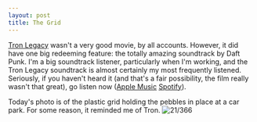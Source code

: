 ```yaml
---
layout: post
title: The Grid
---
```

[Tron Legacy](http://www.imdb.com/title/tt1104001/) wasn't a very good movie, by all accounts. However, it did have one big redeeming feature: the totally amazing soundtrack by Daft Punk. I'm a big soundtrack listener, particularly when I'm working, and the Tron Legacy soundtrack is almost certainly my most frequently listened. Seriously, if you haven't heard it (and that's a fair possibility, the film really wasn't that great), go listen now ([Apple Music](https://itunes.apple.com/gb/album/tron-legacy-original-motion/id715635668?uo=4&at=1000l8mx) [Spotify](https://open.spotify.com/album/2GC8kfyiyPjyheUUWyEY8F)).
<!--break-->

Today's photo is of the plastic grid holding the pebbles in place at a car park. For some reason, it reminded me of Tron.
![21/366](http://media.humanboring.net/photos/2016-01-21.jpeg)